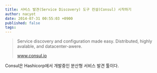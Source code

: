 ```yaml
---
title: 서비스 발견(Service Discovery) 도구 컨설(Consul) 시작하기
author: nacyot
date: 2014-07-31 00:55:03 +0900
published: false
tags: 
---
```


> Service discovery and configuration made easy. Distributed, highly avalable, and datacenter-awere.
>
> www.consul.io

Consul은 Hashicorp에서 개발중인 분산형 서비스 발견 툴이다. 
